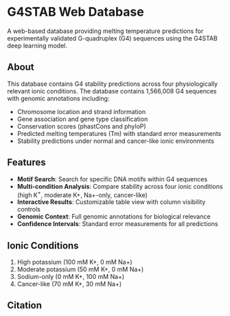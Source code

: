 # G4STAB Web Database

A web-based database providing melting temperature predictions for experimentally validated G-quadruplex (G4) sequences using the G4STAB deep learning model.

## About

This database contains G4 stability predictions across four physiologically relevant ionic conditions. The database contains 1,566,008 G4 sequences with genomic annotations including:

- Chromosome location and strand information
- Gene association and gene type classification  
- Conservation scores (phastCons and phyloP)
- Predicted melting temperatures (Tm) with standard error measurements
- Stability predictions under normal and cancer-like ionic environments

## Features

- **Motif Search**: Search for specific DNA motifs within G4 sequences
- **Multi-condition Analysis**: Compare stability across four ionic conditions (high K$^+$, moderate K+, Na+-only, cancer-like)
- **Interactive Results**: Customizable table view with column visibility controls
- **Genomic Context**: Full genomic annotations for biological relevance
- **Confidence Intervals**: Standard error measurements for all predictions

## Ionic Conditions

1. High potassium (100 mM K+, 0 mM Na+)
2. Moderate potassium (50 mM K+, 0 mM Na+) 
3. Sodium-only (0 mM K+, 100 mM Na+)
4. Cancer-like (70 mM K+, 30 mM Na+)

## Citation
